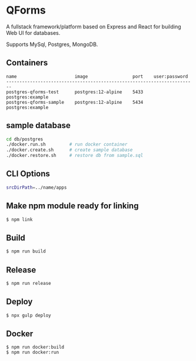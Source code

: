 # QForms

A fullstack framework/platform based on Express and React for building Web UI for databases.

Supports MySql, Postgres, MongoDB.

## Containers

```
name                      image                 port    user:password
------------------------------------------------------------------------
postgres-qforms-test      postgres:12-alpine    5433    postgres:example
postgres-qforms-sample    postgres:12-alpine    5434    postgres:example
```

## sample database

```bash
cd db/postgres
./docker.run.sh         # run docker container
./docker.create.sh      # create sample database
./docker.restore.sh     # restore db from sample.sql
```

## CLI Options

```bash
srcDirPath=../name/apps
```

## Make npm module ready for linking

```bash
$ npm link
```

## Build

```bash
$ npm run build
```

## Release

```bash
$ npm run release
```

## Deploy

```bash
$ npx gulp deploy
```

## Docker

```
$ npm run docker:build
$ npm run docker:run
```
